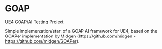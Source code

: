 # GOAP
UE4 GOAP/AI Testing Project 

Simple implementation/start of a GOAP AI framework for UE4, based on the GOAPer implementation by Midgen (https://github.com/midgen - https://github.com/midgen/GOAPer).
